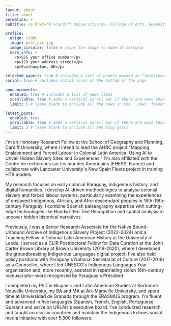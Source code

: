 ```yaml
---
layout: about
title: about
permalink: /
subtitle: <a href='#'>Cardiff University</a>. College of Arts, Humanities and Social Sciences.

profile:
  align: right
  image: prof_pic.jpg
  image_circular: false # crops the image to make it circular
  more_info: >
    <p>555 your office number</p>
    <p>123 your address street</p>
    <p>Southampton, UK</p>

selected_papers: true # includes a list of papers marked as "selected={true}"
social: true # includes social icons at the bottom of the page

announcements:
  enabled: true # includes a list of news items
  scrollable: true # adds a vertical scroll bar if there are more than 3 news items
  limit: 5 # leave blank to include all the news in the `_news` folder

latest_posts:
  enabled: true
  scrollable: true # adds a vertical scroll bar if there are more than 3 new posts items
  limit: 3 # leave blank to include all the blog posts
---
```


I'm an Honorary Research Fellow at the School of Geography and Planning, Cardiff University, where I intend to lead the AHRC project "Mapping Enslavement and Forced Labour in Colonial Latin America: Using AI to Unveil Hidden Slavery Sites and Experiences." I'm also affiliated with the Centre de recherches sur les mondes Américains (EHESS, France) and collaborate with Lancaster University's New Spain Fleets project in training HTR models.

My research focuses on early colonial Paraguay, Indigenous history, and digital humanities. I develop AI-driven methodologies to analyse colonial slavery and forced labour systems, particularly examining the experiences of enslaved Indigenous, African, and Afro-descendant peoples in 16th-19th-century Paraguay. I combine Spanish palaeography expertise with cutting-edge technologies like Handwritten Text Recognition and spatial analysis to uncover hidden historical narratives.

Previously, I was a Senior Research Associate for the Native Bound-Unbound Archive of Indigenous Slavery Project (2022-2024) and a Teaching Fellow in Colonial Latin American History at the University of Leeds. I served as a CLIR Postdoctoral Fellow for Data Curation at the John Carter Brown Library at Brown University (2019-2020), where I developed the groundbreaking Indigenous Languages digital project. I've also held policy positions with Paraguay's National Secretariat of Culture (2017-2019) as a Counsellor, where I led UNESCO's Indigenous Languages Year organisation and, more recently, assisted in repatriating stolen 16th-century manuscripts—work recognised by Paraguay's President.

I completed my PhD in Hispanic and Latin American Studies at Sorbonne Nouvelle University, my BA and MA at Aix-Marseille University, and spent time at Universidad de Granada through the ERASMUS program. I'm fluent and advanced in five languages (Spanish, French, English, Portuguese, Guarani) and serve on UKLAH's executive board. I've conducted research and taught across six countries and maintain the Indigenous Echoes social media initiative with over 5,300 followers.
